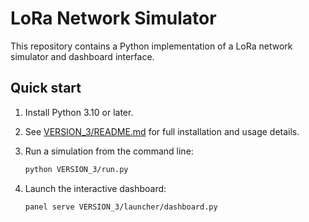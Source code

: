 # LoRa Network Simulator

This repository contains a Python implementation of a LoRa network simulator and dashboard interface.

## Quick start

1. Install Python 3.10 or later.
2. See [VERSION_3/README.md](VERSION_3/README.md) for full installation and usage details.
3. Run a simulation from the command line:

   ```bash
   python VERSION_3/run.py
   ```
4. Launch the interactive dashboard:

   ```bash
   panel serve VERSION_3/launcher/dashboard.py
   ```
